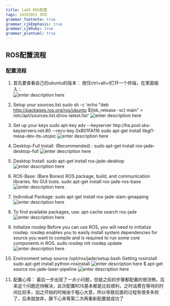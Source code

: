 ```yaml
---
title: Lab5 ROS配置
tags: 14353051 邓玲
grammar_footnote: true
grammar_cjkEmphasis: true
grammar_cjkRuby: true
grammar_plantuml: true
---
```


## ROS配置流程

### 配置流程
1.	首先要查看自己的ubuntu的版本：
按住ctrl+alt+t打开一个终端，在里面输入：  
![enter description here][1]

2. Setup your sources.list
sudo sh -c 'echo "deb http://packages.ros.org/ros/ubuntu $(lsb_release -sc) main" > /etc/apt/sources.list.d/ros-latest.list'
![enter description here][2]

3. Set up your keys
  sudo apt-key adv --keyserver hkp://ha.pool.sks-keyservers.net:80 --recv-key 0xB01FA116
sudo apt-get install libgl1-mesa-dev-lts-utopic
![enter description here][3]

 4.  Desktop-Full Install: (Recommended) : 
sudo apt-get install ros-jade-desktop-full
![enter description here][4]

 5. Desktop Install:
sudo apt-get install ros-jade-desktop
![enter description here][5]

 6. ROS-Base: (Bare Bones) ROS package, build, and communication libraries. No GUI tools. 
sudo apt-get install ros-jade-ros-base
![enter description here][6]

 7. Individual Package:
sudo apt-get install ros-jade-slam-gmapping
![enter description here][7]

 8. To find available packages, use: 
apt-cache search ros-jade
![enter description here][8]

9. Initialize rosdep
Before you can use ROS, you will need to initialize rosdep. rosdep enables you to easily install system dependencies for source you want to compile and is required to run some core components in ROS. 
sudo rosdep init
rosdep update
![enter description here][9]

 10. Environment setup
source /opt/ros/jade/setup.bash
Getting rosinstall
sudo apt-get install python-rosinstall
![enter description here][10]
 $ apt-get source ros-jade-laser-pipeline
 ![enter description here][11]
 
11. 配置心得：
     最后一步出现了一点小问题，但是之前的步骤都配置的很流畅，后来这个问题还待解决，此次配置ROS基本都是比较顺利，之时话费在等待的时间比较多，加之开始的时候由于粗心大意，所以导致后面的过程有很多失败了，后来就放弃，静下心来等第二次再重新配置就成功了


  [1]: http://7xrn7f.com1.z0.glb.clouddn.com/16-11-7/6667840.jpg
  [2]: http://7xrn7f.com1.z0.glb.clouddn.com/16-11-7/84820975.jpg
  [3]: http://7xrn7f.com1.z0.glb.clouddn.com/16-11-7/84820975.jpg
  [4]: http://7xrn7f.com1.z0.glb.clouddn.com/16-11-7/16993558.jpg
  [5]: http://7xrn7f.com1.z0.glb.clouddn.com/16-11-7/8925013.jpg
  [6]: http://7xrn7f.com1.z0.glb.clouddn.com/16-11-7/61338893.jpg
  [7]: http://7xrn7f.com1.z0.glb.clouddn.com/16-11-7/50982846.jpg
  [8]: http://7xrn7f.com1.z0.glb.clouddn.com/16-11-7/61395617.jpg
  [9]: http://7xrn7f.com1.z0.glb.clouddn.com/16-11-7/3841229.jpg
  [10]: http://7xrn7f.com1.z0.glb.clouddn.com/16-11-7/2435380.jpg
  [11]: http://7xrn7f.com1.z0.glb.clouddn.com/16-11-7/20749732.jpg
